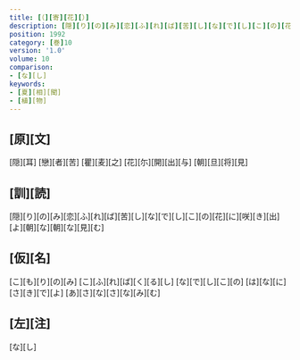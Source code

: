 ```yaml
---
title: [（][寄][花][）]
description: [隠][り][の][み][恋][ふ][れ][ば][苦][し][な][で][し][こ][の][花][に][咲][き][出][よ][朝][な][朝][な][見][む]
position: 1992
category: [巻]10
version: '1.0'
volume: 10
comparison:
- [な][し]
keywords:
- [夏][相][聞]
- [植][物]
---
```


## [原][文]

[隠][耳] [戀][者][苦] [瞿][麦][之] [花][尓][開][出][与] [朝][旦][将][見]

## [訓][読]

[隠][り][の][み][恋][ふ][れ][ば][苦][し][な][で][し][こ][の][花][に][咲][き][出][よ][朝][な][朝][な][見][む]

## [仮][名]

[こ][も][り][の][み] [こ][ふ][れ][ば][く][る][し] [な][で][し][こ][の] [は][な][に][さ][き][で][よ] [あ][さ][な][さ][な][み][む]

## [左][注]

[な][し]
